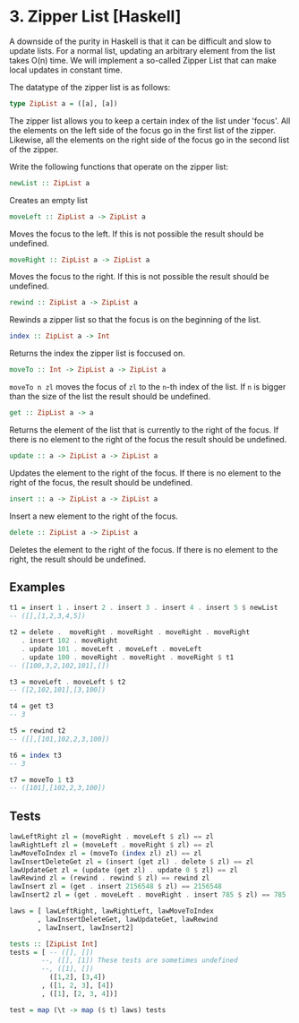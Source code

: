 # 3. Zipper List [Haskell]

A downside of the purity in Haskell is that it can be difficult and slow to update lists. For a normal list,
updating an arbitrary element from the list takes O(n) time. We will implement a so-called Zipper List that
can make local updates in constant time.

The datatype of the zipper list is as follows:

```haskell
type ZipList a = ([a], [a])
```
The zipper list allows you to keep a certain index of the list under 'focus'.
All the elements on the left side of the focus go in the first list of the zipper.
Likewise, all the elements on the right side of the focus go in the second list of the zipper.

Write the following functions that operate on the zipper list:

```haskell
newList :: ZipList a
```

Creates an empty list

```haskell
moveLeft :: ZipList a -> ZipList a
```
Moves the focus to the left. If this is not possible the result should be undefined.

```haskell
moveRight :: ZipList a -> ZipList a
```
Moves the focus to the right. If this is not possible the result should be undefined.

```haskell
rewind :: ZipList a -> ZipList a
```
Rewinds a zipper list so that the focus is on the beginning of the list.

```haskell
index :: ZipList a -> Int
```
Returns the index the zipper list is foccused on.

```haskell
moveTo :: Int -> ZipList a -> ZipList a
```
`moveTo n zl` moves the focus of `zl` to the `n`-th index of the list. If `n` is bigger than the size of the list the result should be undefined.

```haskell
get :: ZipList a -> a
```
Returns the element of the list that is currently to the right of the focus. If there is no element to the right of the focus the result should be undefined.

```haskell
update :: a -> ZipList a -> ZipList a
```
Updates the element to the right of the focus. If there is no element to the right of the focus, the result should be undefined.

```haskell
insert :: a -> ZipList a -> ZipList a
```
Insert a new element to the right of the focus.

```haskell
delete :: ZipList a -> ZipList a
```
Deletes the element to the right of the focus. If there is no element to the right, the result should be undefined.

## Examples
```haskell
t1 = insert 1 . insert 2 . insert 3 . insert 4 . insert 5 $ newList
-- ([],[1,2,3,4,5])

t2 = delete .  moveRight . moveRight . moveRight . moveRight
   . insert 102 . moveRight
   . update 101 . moveLeft . moveLeft . moveLeft
   . update 100 . moveRight . moveRight . moveRight $ t1
-- ([100,3,2,102,101],[])

t3 = moveLeft . moveLeft $ t2
-- ([2,102,101],[3,100])

t4 = get t3
-- 3

t5 = rewind t2
-- ([],[101,102,2,3,100])

t6 = index t3
-- 3

t7 = moveTo 1 t3
-- ([101],[102,2,3,100])
```

## Tests
```haskell
lawLeftRight zl = (moveRight . moveLeft $ zl) == zl
lawRightLeft zl = (moveLeft . moveRight $ zl) == zl
lawMoveToIndex zl = (moveTo (index zl) zl) == zl
lawInsertDeleteGet zl = (insert (get zl) . delete $ zl) == zl
lawUpdateGet zl = (update (get zl) . update 0 $ zl) == zl
lawRewind zl = (rewind . rewind $ zl) == rewind zl
lawInsert zl = (get . insert 2156548 $ zl) == 2156548
lawInsert2 zl = (get . moveLeft . moveRight . insert 785 $ zl) == 785

laws = [ lawLeftRight, lawRightLeft, lawMoveToIndex
       , lawInsertDeleteGet, lawUpdateGet, lawRewind
       , lawInsert, lawInsert2]

tests :: [ZipList Int]
tests = [ -- ([], [])
        --, ([], [1]) These tests are sometimes undefined
        --, ([1], [])
          ([1,2], [3,4])
        , ([1, 2, 3], [4])
        , ([1], [2, 3, 4])]

test = map (\t -> map ($ t) laws) tests
```
